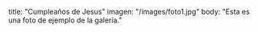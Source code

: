 title: "Cumpleaños de Jesus"
imagen: "/images/foto1.jpg"
body: "Esta es una foto de ejemplo de la galería."
